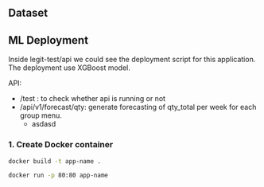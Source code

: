 ## Dataset

## ML Deployment
Inside legit-test/api we could see the deployment script for this application. The deployment use XGBoost model.

API:
- /test : to check whether api is running or not
- /api/v1/forecast/qty: generate forecasting of qty_total per week for each group menu.
  - asdasd

### 1. Create Docker container

```bash
docker build -t app-name .

docker run -p 80:80 app-name
```
